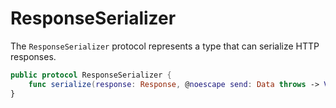 # ResponseSerializer

The `ResponseSerializer` protocol represents a type that can serialize HTTP responses.

```swift
public protocol ResponseSerializer {
    func serialize(response: Response, @noescape send: Data throws -> Void) throws
}
```